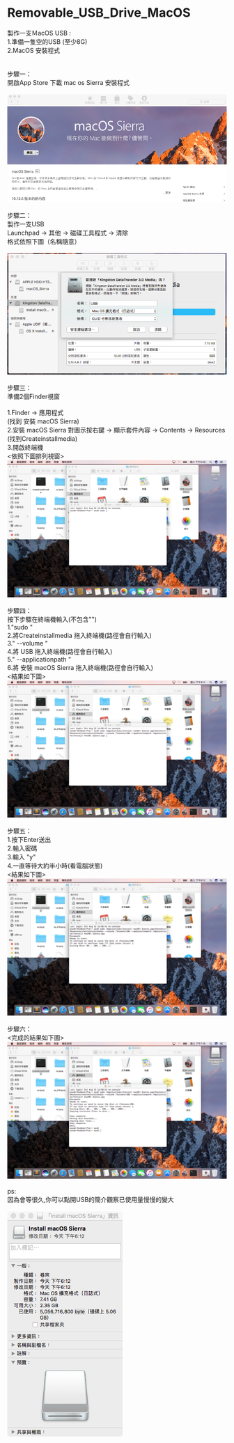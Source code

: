 # Removable_USB_Drive_MacOS
製作一支ＭacOS USB :<br>
  1.準備一隻空的USB (至少8G)<br>
  2.MacOS 安裝程式<br>
<br><br>
步驟一：<br>
  開啟App Store 下載 mac os Sierra 安裝程式<br><br>
![](img/img01.jpg)<br><br>
步驟二：<br>
  製作一支USB<br>
  Launchpad -> 其他 -> 磁碟工具程式 -> 清除 <br>
  格式依照下圖（名稱隨意）<br><br>
![](img/img02.jpg)<br><br>
步驟三：<br>
  準備2個Finder視窗<br>
  <br>
   1.Finder -> 應用程式<br>
      (找到 安裝 macOS Sierra)<br> 
   2.安裝 macOS Sierra 對圖示按右鍵 -> 顯示套件內容 -> Contents -> Resources<br>
      (找到Createinstallmedia)<br>
   3.開啟終端機<br>
      <依照下圖排列視窗> <br>
![](img/img03.jpg)<br><br>
步驟四：<br>
 按下步驟在終端機輸入(不包含"")<br>
  1."sudo "<br>
  2.將Createinstallmedia 拖入終端機(路徑會自行輸入)<br>
  3." --volume "<br>
  4.將 USB 拖入終端機(路徑會自行輸入)<br>
  5." --applicationpath "<br>
  6.將 安裝 macOS Sierra 拖入終端機(路徑會自行輸入)<br>
  <結果如下圖><br>
![](img/img04.jpg)<br><br>
步驟五：<br>
  1.按下Enter送出<br>
  2.輸入密碼 <br>
  3.輸入 "y" <br>
  4.一直等待大約半小時(看電腦狀態)<br>
    <結果如下圖><br>
![](img/img05.jpg)<br><br>
步驟六：<br>
<完成的結果如下圖><br>
![](img/img06.jpg)<br><br>
ps:<br>
因為會等很久,你可以點開USB的簡介觀察已使用量慢慢的變大 <br><br>
![](img/img07.jpg)<br><br>